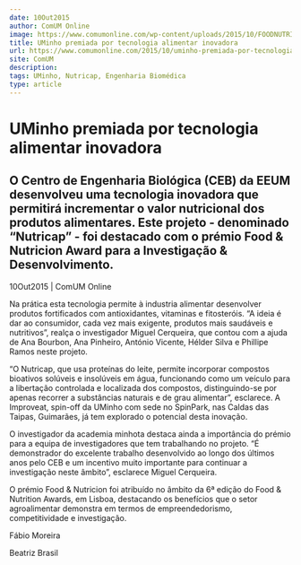 ```yaml
---
date: 10Out2015
author: ComUM Online
image: https://www.comumonline.com/wp-content/uploads/2015/10/FOODNUTRITIONAWARDS_HORIZONTAL-642x336.jpg
title: UMinho premiada por tecnologia alimentar inovadora
url: https://www.comumonline.com/2015/10/uminho-premiada-por-tecnologia-alimentar-inovadora/
site: ComUM
description: 
tags: UMinho, Nutricap, Engenharia Biomédica
type: article
---
```



# UMinho premiada por tecnologia alimentar inovadora

## O Centro de Engenharia Biológica (CEB) da EEUM desenvolveu uma tecnologia inovadora que permitirá incrementar o valor nutricional dos produtos alimentares. Este projeto - denominado “Nutricap” - foi destacado com o prémio Food & Nutricion Award para a Investigação & Desenvolvimento.

10Out2015 | ComUM Online

Na prática esta tecnologia permite à industria alimentar desenvolver produtos fortificados com antioxidantes, vitaminas e fitosteróis. “A ideia é dar ao consumidor, cada vez mais exigente, produtos mais saudáveis e nutritivos”, realça o investigador Miguel Cerqueira, que contou com a ajuda de Ana Bourbon, Ana Pinheiro, António Vicente, Hélder Silva e Phillipe Ramos neste projeto.

“O Nutricap, que usa proteínas do leite, permite incorporar compostos bioativos solúveis e insolúveis em água, funcionando como um veículo para a libertação controlada e localizada dos compostos, distinguindo-se por apenas recorrer a substâncias naturais e de grau alimentar”, esclarece. A Improveat, spin-off da UMinho com sede no SpinPark, nas Caldas das Taipas, Guimarães, já tem explorado o potencial desta inovação.

O investigador da academia minhota destaca ainda a importância do prémio para a equipa de investigadores que tem trabalhando no projeto. “É demonstrador do excelente trabalho desenvolvido ao longo dos últimos anos pelo CEB e um incentivo muito importante para continuar a investigação neste âmbito”, esclarece Miguel Cerqueira.

O prémio Food & Nutricion foi atribuído no âmbito da 6ª edição do Food & Nutrition Awards, em Lisboa, destacando os benefícios que o setor agroalimentar demonstra em termos de empreendedorismo, competitividade e investigação.

Fábio Moreira

Beatriz Brasil


